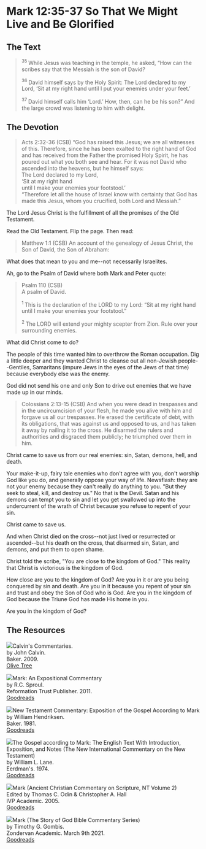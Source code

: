 # Mark 12:35-37 So That We Might Live and Be Glorified

## The Text

><sup> 35 </sup> While Jesus was teaching in the temple, he asked, “How can the scribes say that the Messiah is the son of David? 
>
><sup> 36 </sup> David himself says by the Holy Spirit: The Lord declared to my Lord, ‘Sit at my right hand until I put your enemies under your feet.’ 
>
><sup> 37 </sup> David himself calls him ‘Lord.’ How, then, can he be his son?” And the large crowd was listening to him with delight.

## The Devotion

>Acts 2:32-36 (CSB) “God has raised this Jesus; we are all witnesses of this. Therefore, since he has been exalted to the right hand of God and has received from the Father the promised Holy Spirit, he has poured out what you both see and hear. For it was not David who ascended into the heavens, but he himself says:  
>The Lord declared to my Lord,  
>‘Sit at my right hand  
>until I make your enemies your footstool.’  
>“Therefore let all the house of Israel know with certainty that God has made this Jesus, whom you crucified, both Lord and Messiah.”

The Lord Jesus Christ is the fulfillment of all the promises of the Old Testament.

Read the Old Testament. Flip the page. Then read:

>Matthew 1:1 (CSB) An account of the genealogy of Jesus Christ, the Son of David, the Son of Abraham:

What does that mean to you and me--not necessarily Israelites.

Ah, go to the Psalm of David where both Mark and Peter quote:

>Psalm 110 (CSB)  
>   A psalm of David. 
>
><sup> 1 </sup> This is the declaration of the LORD to my Lord: “Sit at my right hand until I make your enemies your footstool.” 
>
><sup> 2 </sup> The LORD will extend your mighty scepter from Zion. Rule over your surrounding enemies. 

What did Christ come to do?

The people of this time wanted him to overthrow the Roman occupation. Dig a little deeper and they wanted Christ to cleanse out all non-Jewish people--Gentiles, Samaritans (impure Jews in the eyes of the Jews of that time) because everybody else was the enemy.

God did not send his one and only Son to drive out enemies that we have made up in our minds.

>Colossians 2:13-15 (CSB) And when you were dead in trespasses and in the uncircumcision of your flesh, he made you alive with him and forgave us all our trespasses. He erased the certificate of debt, with its obligations, that was against us and opposed to us, and has taken it away by nailing it to the cross. He disarmed the rulers and authorities and disgraced them publicly; he triumphed over them in him.

Christ came to save us from our real enemies: sin, Satan, demons, hell, and death.

Your make-it-up, fairy tale enemies who don't agree with you, don't worship God like you do, and generally oppose your way of life. Newsflash: they are not your enemy because they can't really do anything to you. "But they seek to steal, kill, and destroy us." No that is the Devil. Satan and his demons can tempt you to sin and let you get swallowed up into the undercurrent of the wrath of Christ because you refuse to repent of your sin.

Christ came to save us.

And when Christ died on the cross--not just lived or resurrected or ascended--but his death on the cross, that disarmed sin, Satan, and demons, and put them to open shame.

Christ told the scribe, "You are close to the kingdom of God." This reality that Christ is victorious is the kingdom of God.

How close are you to the kingdom of God? Are you in it or are you being conquered by sin and death. Are you in it because you repent of your sin and trust and obey the Son of God who is God. Are you in the kingdom of God because the Triune God has made His home in you.

Are you in the kingdom of God?

## The Resources

<p style="clear:both;">

<img src="/images/commentary-calvin-set-portrait.jpg">Calvin's Commentaries.  
by John Calvin.  
Baker. 2009.  
[Olive Tree](https://www.olivetree.com/store/product.php?productid=17517)

<p style="clear:both;">

<img src="/images/commentary-mark-sproul.jpg">Mark: An Expositional Commentary  
by R.C. Sproul.  
Reformation Trust Publisher. 2011.  
[Goodreads](https://www.goodreads.com/book/show/13329901-mark?ac=1&from_search=true&qid=AjPCOwNAXj&rank=1)

<p style="clear:both;">

<img src="/images/commentary-mark-hendriksen.jpg">New Testament Commentary: Exposition of the Gospel According to Mark  
by William Hendriksen.  
Baker. 1981.  
[Goodreads](https://www.goodreads.com/book/show/2365098.Mark)

<p style="clear:both;">

<img src="/images/commentary-mark-lane.jpg">The Gospel according to Mark: The English Text With Introduction, Exposition, and Notes (The New International Commentary on the New Testament)  
by William L. Lane.  
Eerdman's. 1974.  
[Goodreads](https://www.goodreads.com/book/show/978619.The_Gospel_of_Mark?from_search=true&from_srp=true&qid=UOUMUiJ7z4&rank=2)

<p style="clear:both;">

<img src="/images/commentary-mark-oden.jpg">Mark (Ancient Christian Commentary on Scripture, NT Volume 2)  
Edited by Thomas C. Odin & Christopher A. Hall  
IVP Academic. 2005.  
[Goodreads](https://www.goodreads.com/book/show/33015669-mark)

<p style="clear:both;">

<img src="/images/commentary-mark-gombis.jpg">Mark (The Story of God Bible Commentary Series)  
by Timothy G. Gombis.   
Zondervan Academic. March 9th 2021.  
[Goodreads](https://www.goodreads.com/book/show/54287613-mark)

<p style="clear:both;">
